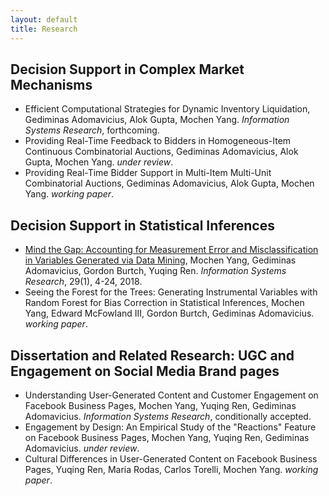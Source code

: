 ```yaml
---
layout: default
title: Research
---
```


## Decision Support in Complex Market Mechanisms

- Efficient Computational Strategies for Dynamic Inventory Liquidation, Gediminas Adomavicius, Alok Gupta, Mochen Yang. _Information Systems Research_, forthcoming.
- Providing Real-Time Feedback to Bidders in Homogeneous-Item Continuous Combinatorial Auctions, Gediminas Adomavicius, Alok Gupta, Mochen Yang. _under review_.
- Providing Real-Time Bidder Support in Multi-Item Multi-Unit Combinatorial Auctions, Gediminas Adomavicius, Alok Gupta, Mochen Yang. _working paper_.


## Decision Support in Statistical Inferences

- [Mind the Gap: Accounting for Measurement Error and Misclassification in Variables Generated via Data Mining](https://pubsonline.informs.org/doi/full/10.1287/isre.2017.0727), Mochen Yang, Gediminas Adomavicius, Gordon Burtch, Yuqing Ren. _Information Systems Research_, 29(1), 4-24, 2018.
- Seeing the Forest for the Trees: Generating Instrumental Variables with Random Forest for Bias Correction in Statistical Inferences, Mochen Yang, Edward McFowland III, Gordon Burtch, Gediminas Adomavicius. _working paper_.


## Dissertation and Related Research: UGC and Engagement on Social Media Brand pages

- Understanding User-Generated Content and Customer Engagement on Facebook Business Pages, Mochen Yang, Yuqing Ren, Gediminas Adomavicius. _Information Systems Research_, conditionally accepted.
- Engagement by Design: An Empirical Study of the "Reactions" Feature on Facebook Business Pages, Mochen Yang, Yuqing Ren, Gediminas Adomavicius. _under review_.
- Cultural Differences in User-Generated Content on Facebook Business Pages, Yuqing Ren, Maria Rodas, Carlos Torelli, Mochen Yang. _working paper_.